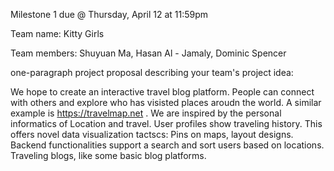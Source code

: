 Milestone 1 due @ Thursday, April 12 at 11:59pm

Team name:  Kitty Girls

Team members:
    Shuyuan Ma,
    Hasan Al - Jamaly,
    Dominic Spencer

one-paragraph project proposal describing your team's project idea:

We hope to create an interactive travel blog platform. People can connect with
others and explore who has visisted places aroudn the world. A similar example
is https://travelmap.net . We are inspired by the personal informatics of
Location and travel. User profiles show traveling history. This offers novel
data visualization tactscs: Pins on maps, layout designs. Backend
functionalities support a search and sort users based on locations. Traveling
blogs, like some basic blog platforms.
